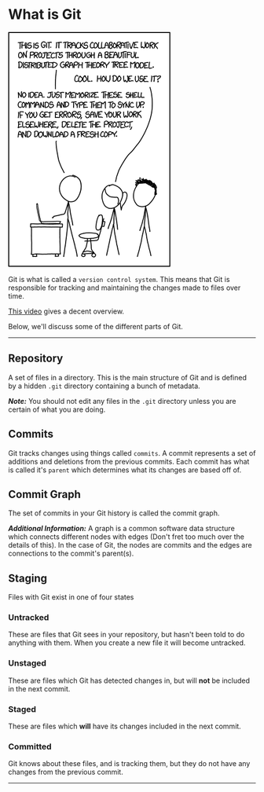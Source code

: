 # What is Git

![Git XKCD](resources/git_xkcd.png "If that doesn't fix it, git.txt contains the phone number of a friend of mine who understands git. Just wait through a few minutes of 'It's really pretty simple, just think of branches as...' and eventually you'll learn the commands that will fix everything.")

Git is what is called a `version control system`. This means that Git is
responsible for tracking and maintaining the changes made to files over time.

[This video](https://www.youtube.com/watch?v=2ReR1YJrNOM) gives a decent overview.

Below, we'll discuss some of the different parts of Git.

---------

## Repository

A set of files in a directory. This is the main structure of Git and is defined
by a hidden `.git` directory containing a bunch of metadata.

***Note:***
You should not edit any files in the `.git` directory unless you are certain of
what you are doing.

## Commits

Git tracks changes using things called `commits`. A commit represents a set of
additions and deletions from the previous commits. Each commit has what is called
it's `parent` which determines what its changes are based off of.

## Commit Graph

The set of commits in your Git history is called the commit graph.

***Additional Information:***
A graph is a common software data structure which connects different nodes with
edges (Don't fret too much over the details of this). In the case of Git, the
nodes are commits and the edges are connections to the commit's parent(s).

## Staging

Files with Git exist in one of four states

### Untracked

These are files that Git sees in your repository, but hasn't been told to do
anything with them. When you create a new file it will become untracked.

### Unstaged

These are files which Git has detected changes in, but will **not** be included in
the next commit.

### Staged

These are files which **will** have its changes included in the next commit.

### Committed

Git knows about these files, and is tracking them, but they do not have any
changes from the previous commit.

---------
